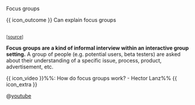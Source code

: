 <span id="title">Focus groups</span>

<span id="prereqs"></span>

<span id="outcomes">{{ icon_outcome }} Can explain focus groups</span>

<div id="body">

<div v-closeable alt="focus group photo" class="non-printable">

<pic eager src="https://media.defense.gov/2012/Apr/11/2000162334/670/394/0/120403-F-PR861-011.JPG" width="400" /><br>
<sub>[[source](http://www.hanscom.af.mil/News/Article-Display/Article/380048/caring-for-people-forum-identifies-issues/)]</sub>
</div><p/>

**Focus groups are a kind of informal interview within an interactive group setting.** A group of people (e.g. potential users, beta testers) are asked about their understanding of a specific issue, process, product, advertisement, etc.

<panel type="seamless"  class="non-printable">
  <span slot="header">{{ icon_video }}<md>%%: How do focus groups work? - Hector Lanz%%</md> {{ icon_extra }}</span>

@[youtube](3TwgVQIZPsw)

</panel>

</div>

<div id="extras">
</div>
